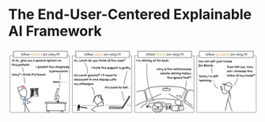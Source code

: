 # The End-User-Centered Explainable AI Framework


![When and why explainable AI for end-users](fig/why_xai.jpg)




